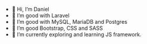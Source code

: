 - 👋 Hi, I’m Daniel
- 👀 I’m good with Laravel
- 💞️ I’m good with MySQL, MariaDB and Postgres
- 💞️ I’m good Bootstrap, CSS and SASS
- 🌱 I’m currently exploring and learning JS framework.

<!---
daniel-shelby/daniel-shelby is a ✨ special ✨ repository because its `README.md` (this file) appears on your GitHub profile.
You can click the Preview link to take a look at your changes.
--->
